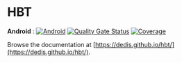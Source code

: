 # HBT
  
**Android** : 
[![Android](https://github.com/dedis/hbt/actions/workflows/android.yml/badge.svg)](https://github.com/dedis/hbt/actions/workflows/android.yml)
[![Quality Gate Status](https://sonarcloud.io/api/project_badges/measure?project=hbt-android&metric=alert_status)](https://sonarcloud.io/summary/new_code?id=hbt-android)
[![Coverage](https://sonarcloud.io/api/project_badges/measure?project=hbt-android&metric=coverage)](https://sonarcloud.io/summary/new_code?id=hbt-android)

Browse the documentation at
[https://dedis.github.io/hbt/](https://dedis.github.io/hbt/).